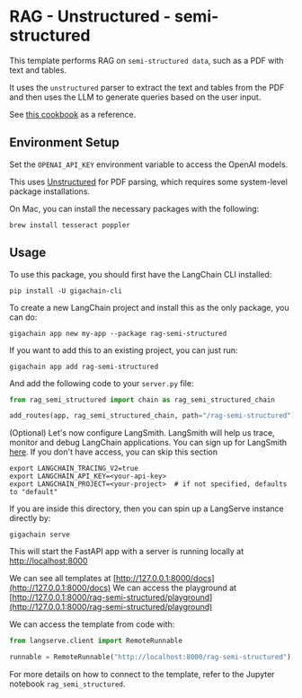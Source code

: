 # RAG - Unstructured - semi-structured

This template performs RAG on `semi-structured data`, such as a PDF with text and tables.

It uses the `unstructured` parser to extract the text and tables from the PDF and then uses the LLM to generate queries based on the user input. 

See [this cookbook](https://github.com/langchain-ai/langchain/blob/master/cookbook/Semi_Structured_RAG.ipynb) as a reference.

## Environment Setup

Set the `OPENAI_API_KEY` environment variable to access the OpenAI models.

This uses [Unstructured](https://unstructured-io.github.io/unstructured/) for PDF parsing, which requires some system-level package installations. 

On Mac, you can install the necessary packages with the following:

```shell
brew install tesseract poppler
```

## Usage

To use this package, you should first have the LangChain CLI installed:

```shell
pip install -U gigachain-cli
```

To create a new LangChain project and install this as the only package, you can do:

```shell
gigachain app new my-app --package rag-semi-structured
```

If you want to add this to an existing project, you can just run:

```shell
gigachain app add rag-semi-structured
```

And add the following code to your `server.py` file:
```python
from rag_semi_structured import chain as rag_semi_structured_chain

add_routes(app, rag_semi_structured_chain, path="/rag-semi-structured")
```

(Optional) Let's now configure LangSmith. 
LangSmith will help us trace, monitor and debug LangChain applications. 
You can sign up for LangSmith [here](https://smith.langchain.com/). 
If you don't have access, you can skip this section

```shell
export LANGCHAIN_TRACING_V2=true
export LANGCHAIN_API_KEY=<your-api-key>
export LANGCHAIN_PROJECT=<your-project>  # if not specified, defaults to "default"
```

If you are inside this directory, then you can spin up a LangServe instance directly by:

```shell
gigachain serve
```

This will start the FastAPI app with a server is running locally at 
[http://localhost:8000](http://localhost:8000)

We can see all templates at [http://127.0.0.1:8000/docs](http://127.0.0.1:8000/docs)
We can access the playground at [http://127.0.0.1:8000/rag-semi-structured/playground](http://127.0.0.1:8000/rag-semi-structured/playground)  

We can access the template from code with:

```python
from langserve.client import RemoteRunnable

runnable = RemoteRunnable("http://localhost:8000/rag-semi-structured")
```

For more details on how to connect to the template, refer to the Jupyter notebook `rag_semi_structured`.